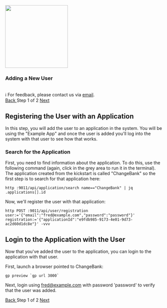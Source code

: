 <!-- TOP -->
<div class="top">
  <img src="https://cdn.prod.website-files.com/617b1b1f42c1da41aeae3413/6573599a9ea8c6ccef655afd_primary-logo.png" width=200/>
  <div class="scenario-title-section">
    <span class="scenario-title"><h3>Adding a New User</h3></span>
    <br />
    <span class="scenario-subtitle">ℹ️ For feedback, please contact us via <a href="mailto:kirsten.hunter@fusionauth.io">email</a>.</span>
  </div>
</div>

<!-- NAVIGATION -->
<div id="navigation-top" class="navigation-top">
 <a href='command:katapod.loadPage?[{"step":"step1-api"}]' 
   class="btn btn-dark navigation-top-left">Back
 </a>
<span class="step-count"> Step 1 of 2</span>
 <a href='command:katapod.loadPage?[{"step":"finish"}]' 
    class="btn btn-dark navigation-top-right">Next
  </a>
</div>

<!-- CONTENT -->

## Registering the User with an Application

In this step, you will add the user to an application in the system.  You will be using the "Example App" and once the user is added you'll log into the system with that user to see how that works.

### Search for the Application

First, you need to find information about the application.  To do this, use the following command (again, click in the grey area to run it in the terminal).  The application created from the kickstart is called "ChangeBank" so the first step is to search for that application here:

```
http :9011/api/application/search name=="ChangeBank" | jq .applications[].id
```

Now, we'll register the user with that application:

```
http POST :9011/api/user/registration user:='{"email":"fred@example.com","password":"password"}' registration:='{"applicationId":"e9fdb985-9173-4e01-9d73-ac2d60d1dc8e"}' -vvv
```

## Login to the Application with the User

Now that you've added the user to the application, you can login to the application with that user.

First, launch a browser pointed to ChangeBank:

```
gp preview `gp url 3000`
```

Next, login using fred@example.com with password 'password' to verify that the user was added.

<!-- NAVIGATION -->
<div id="navigation-top" class="navigation-top">
 <a href='command:katapod.loadPage?[{"step":"step1-api"}]' 
   class="btn btn-dark navigation-top-left">Back
 </a>
<span class="step-count"> Step 1 of 2</span>
 <a href='command:katapod.loadPage?[{"step":"finish"}]' 
    class="btn btn-dark navigation-top-right">Next 
  </a>
</div>

